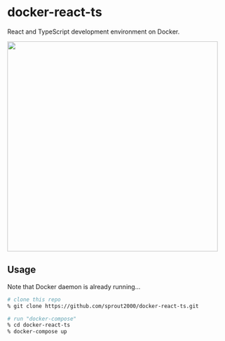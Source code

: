 # docker-react-ts

React and TypeScript development environment on Docker.

<img width="480" src="https://storage.googleapis.com/zenn-user-upload/eef7b70a7899-20230212.png" />

## Usage

Note that Docker daemon is already running...

```sh
# clone this repo
% git clone https://github.com/sprout2000/docker-react-ts.git

# run "docker-compose"
% cd docker-react-ts
% docker-compose up
```
